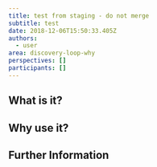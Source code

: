 ```yaml
---
title: test from staging - do not merge
subtitle: test
date: 2018-12-06T15:50:33.405Z
authors:
  - user
area: discovery-loop-why
perspectives: []
participants: []
---
```

## What is it? 

## Why use it? 

## Further Information

